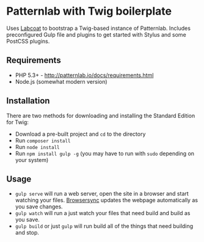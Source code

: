 # Patternlab with Twig boilerplate

Uses [Labcoat](https://github.com/pixotech/labcoat) to bootstrap a Twig-based instance of Patternlab. Includes preconfigured Gulp file and plugins to get started with Stylus and some PostCSS plugins.

## Requirements


- PHP 5.3+ - <http://patternlab.io/docs/requirements.html>
- Node.js (somewhat modern version)

## Installation

There are two methods for downloading and installing the Standard Edition for Twig:

* Download a pre-built project and `cd` to the directory
* Run `composer install`
* Run `node install`
* Run `npm install gulp -g` (you may have to run with `sudo` depending on your system)

## Usage

* `gulp serve` will run a web server, open the site in a browser and start watching your files. [Browsersync](https://www.browsersync.io/) updates the webpage automatically as you save changes.
* `gulp watch` will run a just watch your files that need build and build as you save.
* `gulp build` or just `gulp` will run build all of the things that need building and stop.